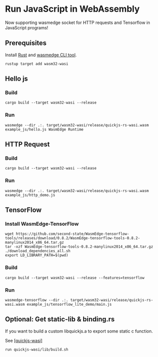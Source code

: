 # Run JavaScript in WebAssembly

Now supporting wasmedge socket for HTTP requests and Tensorflow in JavaScript programs!

## Prerequisites

Install [Rust](https://www.rust-lang.org/tools/install) and [wasmedge CLI tool](https://github.com/WasmEdge/WasmEdge/blob/master/docs/install.md).

```shell
rustup target add wasm32-wasi
```
## Hello js

### Build

```shell
cargo build --target wasm32-wasi --release
```

### Run

```shell
wasmedge --dir .:. target/wasm32-wasi/release/quickjs-rs-wasi.wasm example_js/hello.js WasmEdge Runtime
```

## HTTP Request

### Build

```shell
cargo build --target wasm32-wasi --release
```

### Run

```shell
wasmedge --dir .:. target/wasm32-wasi/release/quickjs-rs-wasi.wasm example_js/http_demo.js
```

## TensorFlow

### Install WasmEdge-TensorFlow

```shell
wget https://github.com/second-state/WasmEdge-tensorflow-tools/releases/download/0.8.2/WasmEdge-tensorflow-tools-0.8.2-manylinux2014_x86_64.tar.gz
tar -xzf WasmEdge-tensorflow-tools-0.8.2-manylinux2014_x86_64.tar.gz
./download_dependencies_all.sh
export LD_LIBRARY_PATH=$(pwd)
```
### Build

```shell
cargo build --target wasm32-wasi --release --features=tensorflow
```
### Run

```shell
wasmedge-tensorflow --dir .:. target/wasm32-wasi/release/quickjs-rs-wasi.wasm example_js/tensorflow_lite_demo/main.js
```

## Optional: Get static-lib & binding.rs

If you want to build a custom libquickjs.a to export some static c function.

See [[quickjs-wasi]](https://github.com/second-state/quickjs-wasi)

```shell
run quickjs-wasi/lib/build.sh
```
